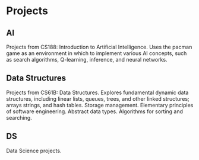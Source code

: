 # Projects
## AI
Projects from CS188: Introduction to Artificial Intelligence. 
Uses the pacman game as an environment in which to implement various AI concepts, such as search algorithms, Q-learning, inference, and neural networks. 
## Data Structures
Projects from CS61B: Data Structures. 
Explores fundamental dynamic data structures, including linear lists, queues, trees, and other linked structures; arrays strings, and hash tables. Storage management. Elementary principles of software engineering. Abstract data types. Algorithms for sorting and searching.
## DS
Data Science projects.
